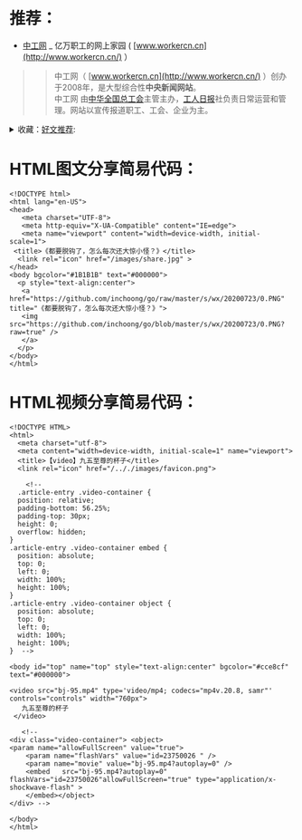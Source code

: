 # 推荐：

- [中工网](http://www.workercn.cn/) _ 亿万职工的网上家园 ( [www.workercn.cn](http://www.workercn.cn/) ）

>> 中工网（ [www.workercn.cn](http://www.workercn.cn/) ）创办于2008年，是大型综合性**中央新闻网站**。<br>中工网 由[中华全国总工会](http://www.acftu.org/)主管主办，[工人日报](http://media.workercn.cn/sites/media/grrb/)社负责日常运营和管理。网站以宣传报道职工、工会、企业为主。

<details>
    <summary>
    收藏：<a href="https://github.com/inchoong/go/tree/master/s/">好文推荐</a>:
     </summary> 
        1.<a href="https://new.qq.com/omn/20201114/20201114A0F4PC00.html" title="一文帮你读懂2020“微信互联网江湖”创新者大会的视频号干货_腾讯新闻">腾讯新闻</a>:
<a href="https://go.choong.net/s/omn/">一文帮你读懂2020“微信互联网江湖”创新者大会的视频号干货</a>
   <table> 
       <tr> 
             <td><a href="https://youtu.be/watch?v=H8h29gaydeo" title="财经冷眼：深度！恒大要挟广东省政府重组债务，扬言拖249家金融机构和331万人失业垫背，8千亿债务金融核弹要引爆了！（20200925第341期）">20200925第341期</a> </td> 
			 <td><img src="images/cnBeta.png" height="15" width="15" /></td>
             <td><a href="01-jkst.html" title="">表格2</a> &nbsp; </td>
      </tr> 
    </table> 
</details>


# HTML图文分享简易代码：
```
<!DOCTYPE html>
<html lang="en-US">
<head>
   <meta charset="UTF-8">
   <meta http-equiv="X-UA-Compatible" content="IE=edge">
   <meta name="viewport" content="width=device-width, initial-scale=1">
 <title>《都要脱钩了，怎么每次还大惊小怪？》</title>
  <link rel="icon" href="/images/share.jpg" > 
</head>
<body bgcolor="#1B1B1B" text="#000000">
  <p style="text-align:center">
   <a href="https://github.com/inchoong/go/raw/master/s/wx/20200723/0.PNG" title="《都要脱钩了，怎么每次还大惊小怪？》">
   <img src="https://github.com/inchoong/go/blob/master/s/wx/20200723/0.PNG?raw=true" />
   </a>
  </p>
</body>
</html>
```
# HTML视频分享简易代码：
```
<!DOCTYPE HTML>
<html>
  <meta charset="utf-8">
  <meta content="width=device-width, initial-scale=1" name="viewport">
  <title>【video】九五至尊的杯子</title>
  <link rel="icon" href="/.././images/favicon.png">

    <!--
  .article-entry .video-container {
  position: relative;
  padding-bottom: 56.25%;
  padding-top: 30px;
  height: 0;
  overflow: hidden;
}
.article-entry .video-container embed {
  position: absolute;
  top: 0;
  left: 0;
  width: 100%;
  height: 100%;
}
.article-entry .video-container object {
  position: absolute;
  top: 0;
  left: 0;
  width: 100%;
  height: 100%;
}  -->
  
<body id="top" name="top" style="text-align:center" bgcolor="#cce8cf" text="#000000">

<video src="bj-95.mp4" type='video/mp4; codecs="mp4v.20.8, samr"' controls="controls" width="760px">
   九五至尊的杯子
 </video>

   <!-- 
<div class="video-container"> <object>
<param name="allowFullScreen" value="true">
    <param name="flashVars" value="id=23750026 " />
    <param name="movie" value="bj-95.mp4?autoplay=0" />
    <embed   src="bj-95.mp4?autoplay=0" flashVars="id=23750026"allowFullScreen="true" type="application/x-shockwave-flash" >
    </embed></object>
</div> -->
  
</body>
</html>
```
